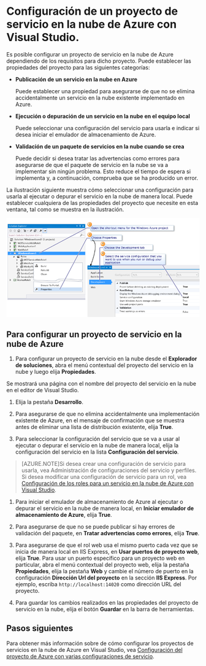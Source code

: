 <properties
   pageTitle="Configuración de un proyecto de servicio en la nube de Azure con Visual Studio | Microsoft Azure"
   description="Aprenda a configurar un proyecto de servicio en la nube de Azure en Visual Studio dependiendo de los requisitos para dicho proyecto."
   services="visual-studio-online"
   documentationCenter="na"
   authors="TomArcher"
   manager="douge"
   editor="" />
<tags
   ms.service="multiple"
   ms.devlang="dotnet"
   ms.topic="article"
   ms.tgt_pltfrm="na"
   ms.workload="multiple"
   ms.date="01/05/2016"
   ms.author="tarcher" />

# Configuración de un proyecto de servicio en la nube de Azure con Visual Studio.

Es posible configurar un proyecto de servicio en la nube de Azure dependiendo de los requisitos para dicho proyecto. Puede establecer las propiedades del proyecto para las siguientes categorías:

- **Publicación de un servicio en la nube en Azure**

  Puede establecer una propiedad para asegurarse de que no se elimina accidentalmente un servicio en la nube existente implementado en Azure.

- **Ejecución o depuración de un servicio en la nube en el equipo local**

  Puede seleccionar una configuración del servicio para usarla e indicar si desea iniciar el emulador de almacenamiento de Azure.

- **Validación de un paquete de servicios en la nube cuando se crea**

  Puede decidir si desea tratar las advertencias como errores para asegurarse de que el paquete de servicio en la nube se va a implementar sin ningún problema. Esto reduce el tiempo de espera si implementa y, a continuación, comprueba que se ha producido un error.

La ilustración siguiente muestra cómo seleccionar una configuración para usarla al ejecutar o depurar el servicio en la nube de manera local. Puede establecer cualquiera de las propiedades del proyecto que necesite en esta ventana, tal como se muestra en la ilustración.

![Configuración de un proyecto de Microsoft Azure](./media/vs-azure-tools-configuring-an-azure-project/IC713462.png)

## Para configurar un proyecto de servicio en la nube de Azure

1. Para configurar un proyecto de servicio en la nube desde el **Explorador de soluciones**, abra el menú contextual del proyecto del servicio en la nube y luego elija **Propiedades**.

  Se mostrará una página con el nombre del proyecto del servicio en la nube en el editor de Visual Studio.

1. Elija la pestaña **Desarrollo**.

1. Para asegurarse de que no elimina accidentalmente una implementación existente de Azure, en el mensaje de confirmación que se muestra antes de eliminar una lista de distribución existente, elija **True**.

1. Para seleccionar la configuración del servicio que se va a usar al ejecutar o depurar el servicio en la nube de manera local, elija la configuración del servicio en la lista **Configuración del servicio**.

  >[AZURE.NOTE]Si desea crear una configuración de servicio para usarla, vea Administración de configuraciones del servicio y perfiles. Si desea modificar una configuración de servicio para un rol, vea [Configuración de los roles para un servicio en la nube de Azure con Visual Studio](vs-azure-tools-configure-roles-for-cloud-service.md).

1. Para iniciar el emulador de almacenamiento de Azure al ejecutar o depurar el servicio en la nube de manera local, en **Iniciar emulador de almacenamiento de Azure**, elija **True**.

1. Para asegurarse de que no se puede publicar si hay errores de validación del paquete, en **Tratar advertencias como errores**, elija **True**.

1. Para asegurarse de que el rol web usa el mismo puerto cada vez que se inicia de manera local en IIS Express, en **Usar puertos de proyecto web**, elija **True**. Para usar un puerto específico para un proyecto web en particular, abra el menú contextual del proyecto web, elija la pestaña **Propiedades**, elija la pestaña **Web** y cambie el número de puerto en la configuración **Dirección Url del proyecto** en la sección **IIS Express**. Por ejemplo, escriba `http://localhost:14020` como dirección URL del proyecto.

1. Para guardar los cambios realizados en las propiedades del proyecto de servicio en la nube, elija el botón **Guardar** en la barra de herramientas.

## Pasos siguientes

Para obtener más información sobre de cómo configurar los proyectos de servicios en la nube de Azure en Visual Studio, vea [Configuración del proyecto de Azure con varias configuraciones de servicio](vs-azure-tools-multiple-services-project-configurations.md).

<!---HONumber=AcomDC_0107_2016-->